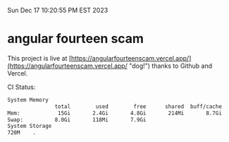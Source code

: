 Sun Dec 17 10:20:55 PM EST 2023

# angular fourteen scam


This project is live at [https://angularfourteenscam.vercel.app/](https://angularfourteenscam.vercel.app/ "dog!") thanks to Github and Vercel.

CI Status: 

```bash
System Memory
               total        used        free      shared  buff/cache   available
Mem:            15Gi       2.4Gi       4.8Gi       214Mi       8.7Gi        12Gi
Swap:          8.0Gi       118Mi       7.9Gi
System Storage
720M	.
```
```bash
